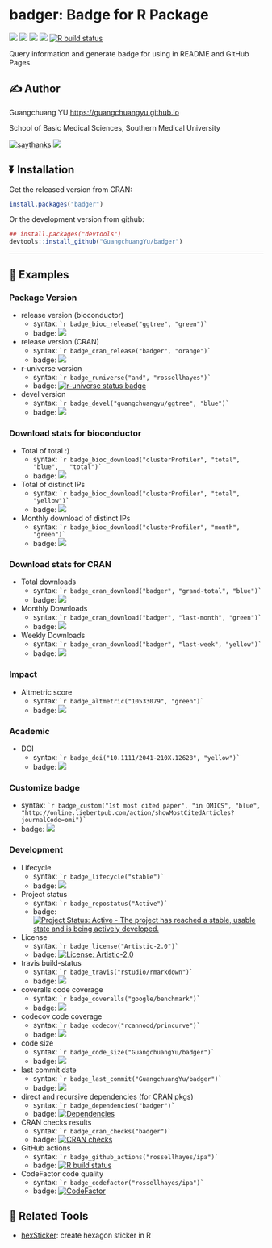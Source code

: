 <!-- README.md is generated from README.Rmd. Please edit that file -->

# badger: Badge for R Package

[![](https://www.r-pkg.org/badges/version/badger?color=green)](https://cran.r-project.org/package=badger)
[![](http://cranlogs.r-pkg.org/badges/grand-total/badger?color=green)](https://cran.r-project.org/package=badger)
[![](http://cranlogs.r-pkg.org/badges/last-month/badger?color=green)](https://cran.r-project.org/package=badger)
[![](http://cranlogs.r-pkg.org/badges/last-week/badger?color=green)](https://cran.r-project.org/package=badger)
[![R build
status](https://github.com/GuangchuangYu/badger/workflows/R-CMD-check/badge.svg)](https://github.com/GuangchuangYu/badger/actions)

Query information and generate badge for using in README and GitHub
Pages.

## :writing_hand: Author

Guangchuang YU <https://guangchuangyu.github.io>

School of Basic Medical Sciences, Southern Medical University

[![saythanks](https://img.shields.io/badge/say-thanks-ff69b4.svg)](https://saythanks.io/to/GuangchuangYu)
[![](https://img.shields.io/badge/follow%20me%20on-WeChat-green.svg)](https://guangchuangyu.github.io/blog_images/biobabble.jpg)

## :arrow_double_down: Installation

Get the released version from CRAN:

``` r
install.packages("badger")
```

Or the development version from github:

``` r
## install.packages("devtools")
devtools::install_github("GuangchuangYu/badger")
```

------------------------------------------------------------------------

## :book: Examples

### Package Version

- release version (bioconductor)
  - syntax: `` `r badge_bioc_release("ggtree", "green")` ``
  - badge:
    [![](https://img.shields.io/badge/release%20version-3.8.0-green.svg)](https://www.bioconductor.org/packages/ggtree)
- release version (CRAN)
  - syntax: `` `r badge_cran_release("badger", "orange")` ``
  - badge:
    [![](https://www.r-pkg.org/badges/version/badger?color=orange)](https://cran.r-project.org/package=badger)
- r-universe version
  - syntax: `` `r badge_runiverse("and", "rossellhayes")` ``
  - badge: [![r-universe status
    badge](https://rossellhayes.r-universe.dev/badges/and)](https://rossellhayes.r-universe.dev/ui#package:and)
- devel version
  - syntax: `` `r badge_devel("guangchuangyu/ggtree", "blue")` ``
  - badge:
    [![](https://img.shields.io/badge/devel%20version-0.2.3.001-blue.svg)](https://github.com/guangchuangyu/ggtree)

### Download stats for bioconductor

- Total of total :)
  - syntax:
    `` `r badge_bioc_download("clusterProfiler", "total", "blue",   "total")` ``
  - badge:
    [![](https://img.shields.io/badge/download-1071097/total-blue.svg)](https://bioconductor.org/packages/stats/bioc/clusterProfiler)
- Total of distinct IPs
  - syntax:
    `` `r badge_bioc_download("clusterProfiler", "total", "yellow")` ``
  - badge:
    [![](https://img.shields.io/badge/download-605737/total-yellow.svg)](https://bioconductor.org/packages/stats/bioc/clusterProfiler)
- Monthly download of distinct IPs
  - syntax:
    `` `r badge_bioc_download("clusterProfiler", "month", "green")` ``
  - badge:
    [![](https://img.shields.io/badge/download-13532/month-green.svg)](https://bioconductor.org/packages/stats/bioc/clusterProfiler)

### Download stats for CRAN

- Total downloads
  - syntax:
    `` `r badge_cran_download("badger", "grand-total", "blue")` ``
  - badge:
    [![](http://cranlogs.r-pkg.org/badges/grand-total/badger?color=blue)](https://cran.r-project.org/package=badger)
- Monthly Downloads
  - syntax:
    `` `r badge_cran_download("badger", "last-month", "green")` ``
  - badge:
    [![](http://cranlogs.r-pkg.org/badges/last-month/badger?color=green)](https://cran.r-project.org/package=badger)
- Weekly Downloads
  - syntax:
    `` `r badge_cran_download("badger", "last-week", "yellow")` ``
  - badge:
    [![](http://cranlogs.r-pkg.org/badges/last-week/badger?color=yellow)](https://cran.r-project.org/package=badger)

### Impact

- Altmetric score
  - syntax: `` `r badge_altmetric("10533079", "green")` ``
  - badge:
    [![](https://img.shields.io/badge/Altmetric--green.svg)](https://www.altmetric.com/details/10533079)

### Academic

- DOI
  - syntax: `` `r badge_doi("10.1111/2041-210X.12628", "yellow")` ``
  - badge:
    [![](https://img.shields.io/badge/doi-10.1111/2041--210X.12628-yellow.svg)](https://doi.org/10.1111/2041-210X.12628)

### Customize badge

- syntax:
  `` `r badge_custom("1st most cited paper", "in OMICS", "blue",   "http://online.liebertpub.com/action/showMostCitedArticles?journalCode=omi")` ``
- badge:
  [![](https://img.shields.io/badge/1st%20most%20cited%20paper-in%20OMICS-blue.svg)](http://online.liebertpub.com/action/showMostCitedArticles?journalCode=omi)

### Development

- Lifecycle
  - syntax: `` `r badge_lifecycle("stable")` ``
  - badge:
    [![](https://img.shields.io/badge/lifecycle-stable-brightgreen.svg)](https://lifecycle.r-lib.org/articles/stages.html#stable)
- Project status
  - syntax: `` `r badge_repostatus("Active")` ``
  - badge: [![Project Status: Active - The project has reached a stable,
    usable state and is being actively
    developed.](https://www.repostatus.org/badges/latest/active.svg)](https://www.repostatus.org/#active)
- License
  - syntax: `` `r badge_license("Artistic-2.0")` ``
  - badge: [![License:
    Artistic-2.0](https://img.shields.io/badge/license-Artistic--2.0-blue.svg)](https://cran.r-project.org/web/licenses/Artistic-2.0)
- travis build-status
  - syntax: `` `r badge_travis("rstudio/rmarkdown")` ``
  - badge:
    [![](https://travis-ci.org/rstudio/rmarkdown.svg?branch=master)](https://travis-ci.org/rstudio/rmarkdown)
- coveralls code coverage
  - syntax: `` `r badge_coveralls("google/benchmark")` ``
  - badge:
    [![](https://coveralls.io/repos/github/google/benchmark/badge.svg?branch=master)](https://coveralls.io/github/google/benchmark)
- codecov code coverage
  - syntax: `` `r badge_codecov("rcannood/princurve")` ``
  - badge:
    [![](https://codecov.io/gh/rcannood/princurve/branch/master/graph/badge.svg)](https://codecov.io/gh/rcannood/princurve)
- code size
  - syntax: `` `r badge_code_size("GuangchuangYu/badger")` ``
  - badge:
    [![](https://img.shields.io/github/languages/code-size/GuangchuangYu/badger.svg)](https://github.com/GuangchuangYu/badger)
- last commit date
  - syntax: `` `r badge_last_commit("GuangchuangYu/badger")` ``
  - badge:
    [![](https://img.shields.io/github/last-commit/GuangchuangYu/badger.svg)](https://github.com/GuangchuangYu/badger/commits/master)
- direct and recursive dependencies (for CRAN pkgs)
  - syntax: `` `r badge_dependencies("badger")` ``
  - badge:
    [![Dependencies](https://tinyverse.netlify.com/badge/badger)](https://cran.r-project.org/package=badger)
- CRAN checks results
  - syntax: `` `r badge_cran_checks("badger")` ``
  - badge: [![CRAN
    checks](https://badges.cranchecks.info/summary/badger.svg)](https://cran.r-project.org/web/checks/check_results_badger.html)
- GitHub actions
  - syntax: `` `r badge_github_actions("rossellhayes/ipa")` ``
  - badge: [![R build
    status](https://github.com/rossellhayes/ipa/workflows/R-CMD-check/badge.svg)](https://github.com/rossellhayes/ipa/actions)
- CodeFactor code quality
  - syntax: `` `r badge_codefactor("rossellhayes/ipa")` ``
  - badge:
    [![CodeFactor](https://www.codefactor.io/repository/github/rossellhayes/ipa/badge)](https://www.codefactor.io/repository/github/rossellhayes/ipa)

## :hammer: Related Tools

- [hexSticker](https://github.com/GuangchuangYu/hexSticker): create
  hexagon sticker in R
